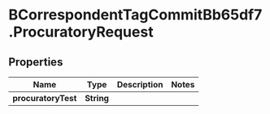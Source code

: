 # BCorrespondentTagCommitBb65df7.ProcuratoryRequest

## Properties

Name | Type | Description | Notes
------------ | ------------- | ------------- | -------------
**procuratoryTest** | **String** |  | 


